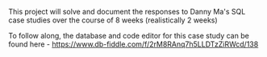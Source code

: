 This project will solve and document the responses to Danny Ma's SQL case studies over the course of 8 weeks (realistically 2 weeks)

To follow along, the database and code editor for this case study can be found here - https://www.db-fiddle.com/f/2rM8RAnq7h5LLDTzZiRWcd/138 